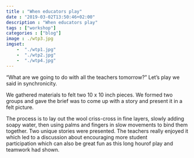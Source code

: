```yaml
--- 
title : "When educators play" 
date : "2019-03-02T13:50:46+02:00" 
description : "When educators play" 
tags : ["workshop"] 
categories : ["blog"] 
image : ./wtp3.jpg
imgset:
    -  "./wtp1.jpg"
    -  "./wtp2.jpg"
    -  "./wtp4.jpg" 
---
```



“What are we going to do with all the teachers tomorrow?” Let’s play we said in synchronicity.

We gathered materials to felt two 10 x 10 inch pieces. We formed two groups and gave the brief was to come up with a story and present it in a felt picture. 

The process is to lay out the wool criss-cross in fine layers, slowly adding soapy water, then using palms and fingers in slow movements to bind them together. Two unique stories were presented. The teachers really enjoyed it which led to a discussion about encouraging more student participation which can also be great fun as this long hourof play and teamwork had shown.
